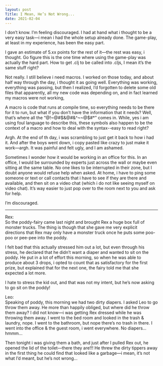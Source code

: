 ```yaml
---
layout: post
Title: I Mean, He’s Not Wrong...
date: 2021-02-04
---
```


I don’t know.  I’m feeling discouraged.  I had at hand what i thought to be a very easy task—i mean i had the whole setup already done.  The game-play, at least in my experience, has been the easy part.

I gave an estimate of 5.xx points for the rest of it—the rest was easy, i thought.  Go figure this is the one time where using the game-play was actually the hard part.  How to get .clj to be called into .cljs, I mean it’s the same stuff right?  

Not really.  I still believe i need macros.  I worked on those today, and about half way through the day, i thought it as going well.  Everything was working, everything was passing, but then I realized, I’d forgotten to delete some old files that apparently, all my new code was depending on, and in fact learned my macros were not working,

A macro is code that runs at compile time, so everything needs to be there for it to run, but what if you don’t have the information that it needs?  Well, that’s where all the “@!~@#$&@#&^~~@$#*” comes in. While, yes i am using foul language to describe this, these symbols also happen to be the context of a macro and how to deal with the syntax--easy to read right?

Argh.  At the end of th day, i was scrambling to just get it back to how i had it.  And after the boys went down, i copy pasted like crazy to just make it work—argh.  It was painful and felt ugly, and I am ashamed.  

Sometimes I wonder how it would be working in an office for this.  In an office, I would be surrounded by experts just across the wall or maybe even sitting at the same table.  No one likes to be interrupted in their zone, but I doubt anyone would refuse help when asked.  At home, i have to ping some someone or text or call contacts that i have to see if they are there and available, and then sit on a video chat (which i do not like seeing myself on video chat).  It’s way easier to just pop over to the room next to you and ask for help.  

I’m discouraged.

***

Rex:  
So the poddy-fairy came last night and brought Rex a huge box full of monster trucks.  The thing is though that she gave me very explicit directions that Rex may only have a monster truck once he puts some poo-poo or pee-pee into the poddy.  

I felt bad that this actually stressed him out a lot, but even through his stress, he declared that he didn’t want a diaper and wanted to sit on the poddy.  He put in a lot of effort this morning, so when he was able to produce about 3 drops, i opted to count that as satisfactory for the first prize, but explained that for the next one, the fairy told me that she expected a lot more.  

I hate to stress the kid out, and that was not my intent, but he’s now asking to go sit on the poddy!

Leo:  
Speaking of poddy, this morning we had two dirty diapers.  I asked Leo to go throw them away.  He more than happily obliged, but where did he throw them away? I did not know—i was getting Rex dressed while he was throwing them away.  I went to the bed room and looked in the trash & laundry, nope.  I went to the bathroom, but nope there’s no trash in there.  I went into the office & the guest room, i went everywhere.  No diapers… hmmm...

Then tonight i was giving them a bath, and just after I pulled Rex out, he opened the lid of the toilet—there they are!!!  He threw the dirty tippers away in the first thing he could find that looked like a garbage—i mean, it’s not what I’d meant, but he’s not wrong...
